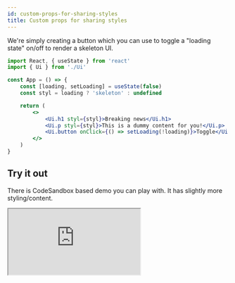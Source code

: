 ```yaml
---
id: custom-props-for-sharing-styles
title: Custom props for sharing styles
---
```


We're simply creating a button which you can use to toggle a "loading state"
on/off to render a skeleton UI.

```jsx
import React, { useState } from 'react'
import { Ui } from './Ui'

const App = () => {
    const [loading, setLoading] = useState(false)
    const styl = loading ? 'skeleton' : undefined

    return (
        <>
            <Ui.h1 styl={styl}>Breaking news</Ui.h1>
            <Ui.p styl={styl}>This is a dummy content for you!</Ui.p>
            <Ui.button onClick={() => setLoading(!loading)}>Toggle</Ui.button>
        </>
    )
}
```

## Try it out

There is CodeSandbox based demo you can play with. It has slightly more styling/content.

<iframe loading="lazy" src="https://codesandbox.io/embed/ccss-guide-custom-is-prop-0s42d?fontsize=14&hidenavigation=1&theme=dark"
style={{width:'100%', height:'500px', border:0, borderRadius: '6px', overflow:'hidden'}}
title="CCSS Guide - Custom is prop"
allow="accelerometer; ambient-light-sensor; camera; encrypted-media; geolocation; gyroscope; hid; microphone; midi; payment; usb; vr; xr-spatial-tracking"
sandbox="allow-forms allow-modals allow-popups allow-presentation allow-same-origin allow-scripts"
/>
